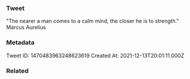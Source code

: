 ### Tweet
"The nearer a man comes to a calm mind, the closer he is to strength." Marcus Aurelius

### Metadata
Tweet ID: 1470483963248623619
Created At: 2021-12-13T20:01:11.000Z

### Related

